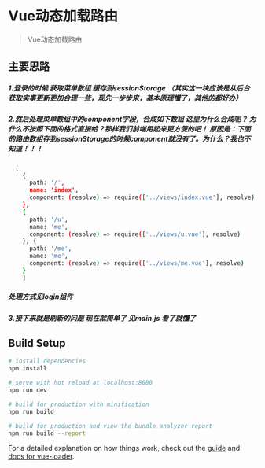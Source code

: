 # Vue动态加载路由

> Vue动态加载路由

## 主要思路

##### 1.登录的时候 获取菜单数组 缓存到sessionStorage （其实这一块应该是从后台获取实事更新更加合理一些，现先一步步来，基本原理懂了，其他的都好办）
##### 2.然后处理菜单数组中的component字段，合成如下数组 这里为什么合成呢？ 为什么不按照下面的格式直接给？那样我们前端用起来更方便的吧！ 原因是：下面的路由数组存到sessionStorage的时候component就没有了。为什么？我也不知道！！！
``` bash
  [
    {
      path: '/',
      name: 'index',
      component: (resolve) => require(['../views/index.vue'], resolve)
    },
    {
      path: '/u',
      name: 'me',
      component: (resolve) => require(['../views/u.vue'], resolve)
    }, {
      path: '/me',
      name: 'me',
      component: (resolve) => require(['../views/me.vue'], resolve)
    }
    ]
```
##### 处理方式见login组件

##### 3.接下来就是刷新的问题 现在就简单了 见main.js 看了就懂了


## Build Setup

``` bash
# install dependencies
npm install

# serve with hot reload at localhost:8080
npm run dev

# build for production with minification
npm run build

# build for production and view the bundle analyzer report
npm run build --report
```

For a detailed explanation on how things work, check out the [guide](http://vuejs-templates.github.io/webpack/) and [docs for vue-loader](http://vuejs.github.io/vue-loader).
